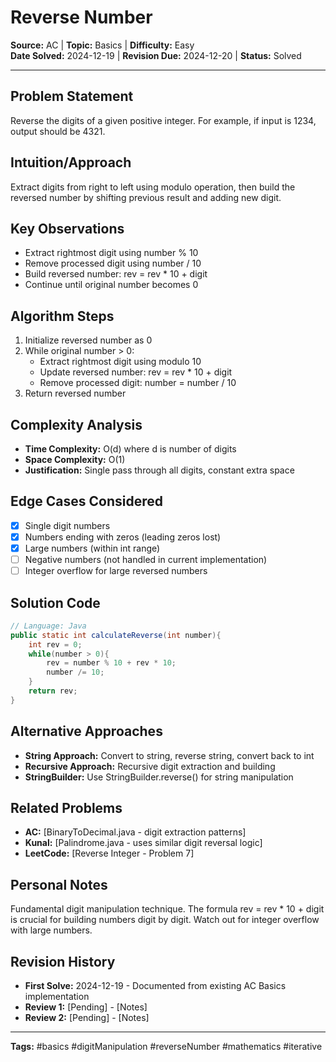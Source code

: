 # Reverse Number

**Source:** AC | **Topic:** Basics | **Difficulty:** Easy  
**Date Solved:** 2024-12-19 | **Revision Due:** 2024-12-20 | **Status:** Solved

---

## Problem Statement
Reverse the digits of a given positive integer. For example, if input is 1234, output should be 4321.

## Intuition/Approach
Extract digits from right to left using modulo operation, then build the reversed number by shifting previous result and adding new digit.

## Key Observations
- Extract rightmost digit using number % 10
- Remove processed digit using number / 10
- Build reversed number: rev = rev * 10 + digit
- Continue until original number becomes 0

## Algorithm Steps
1. Initialize reversed number as 0
2. While original number > 0:
   - Extract rightmost digit using modulo 10
   - Update reversed number: rev = rev * 10 + digit
   - Remove processed digit: number = number / 10
3. Return reversed number

## Complexity Analysis
- **Time Complexity:** O(d) where d is number of digits
- **Space Complexity:** O(1)
- **Justification:** Single pass through all digits, constant extra space

## Edge Cases Considered
- [x] Single digit numbers
- [x] Numbers ending with zeros (leading zeros lost)
- [x] Large numbers (within int range)
- [ ] Negative numbers (not handled in current implementation)
- [ ] Integer overflow for large reversed numbers

## Solution Code

```java
// Language: Java
public static int calculateReverse(int number){
    int rev = 0;
    while(number > 0){
        rev = number % 10 + rev * 10;
        number /= 10;
    }
    return rev;
}
```

## Alternative Approaches
- **String Approach:** Convert to string, reverse string, convert back to int
- **Recursive Approach:** Recursive digit extraction and building
- **StringBuilder:** Use StringBuilder.reverse() for string manipulation

## Related Problems
- **AC:** [BinaryToDecimal.java - digit extraction patterns]
- **Kunal:** [Palindrome.java - uses similar digit reversal logic]
- **LeetCode:** [Reverse Integer - Problem 7]

## Personal Notes
Fundamental digit manipulation technique. The formula rev = rev * 10 + digit is crucial for building numbers digit by digit. Watch out for integer overflow with large numbers.

## Revision History
- **First Solve:** 2024-12-19 - Documented from existing AC Basics implementation
- **Review 1:** [Pending] - [Notes]
- **Review 2:** [Pending] - [Notes]

---
**Tags:** #basics #digitManipulation #reverseNumber #mathematics #iterative 